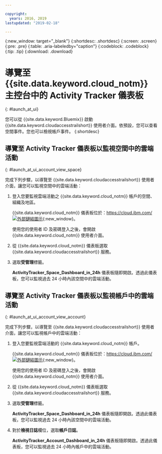 ```yaml
---

copyright:
  years: 2016, 2019
lastupdated: "2019-02-18"

---
```


{:new_window: target="_blank"}
{:shortdesc: .shortdesc}
{:screen: .screen}
{:pre: .pre}
{:table: .aria-labeledby="caption"}
{:codeblock: .codeblock}
{:tip: .tip}
{:download: .download}



# 導覽至 {{site.data.keyword.cloud_notm}} 主控台中的 Activity Tracker 儀表板
{: #launch_at_ui}

您可以從 {{site.data.keyword.Bluemix}} 啟動 {{site.data.keyword.cloudaccesstrailshort}} 使用者介面。依預設，您可以查看空間事件。您也可以檢視帳戶事件。
{:shortdesc}
   

## 導覽至 Activity Tracker 儀表板以監視空間中的雲端活動
{: #launch_at_ui_account_view_space}

完成下列步驟，以導覽至 {{site.data.keyword.cloudaccesstrailshort}} 使用者介面，讓您可以監視空間中的雲端活動：

1. 登入您要監視雲端活動之 {{site.data.keyword.cloud_notm}} 帳戶的空間、組織及地區。

    {{site.data.keyword.cloud_notm}} 儀表板位於：[https://cloud.ibm.com/ ![外部鏈結圖示](../../../icons/launch-glyph.svg "外部鏈結圖示")](https://cloud.ibm.com/){:new_window}。
    
	使用您的使用者 ID 及密碼登入之後，會開啟 {{site.data.keyword.cloud_notm}} 使用者介面。

2. 從 {{site.data.keyword.cloud_notm}} 儀表板選取 {{site.data.keyword.cloudaccesstrailshort}} 服務。 
    
3. 選取**受管理**標籤。

    **ActivityTracker_Space_Dashboard_in_24h** 儀表板隨即開啟。透過此儀表板，您可以監視過去 24 小時內該空間中的雲端活動。 


## 導覽至 Activity Tracker 儀表板以監視帳戶中的雲端活動
{: #launch_at_ui_account_view_account}

完成下列步驟，以導覽至 {{site.data.keyword.cloudaccesstrailshort}} 使用者介面，讓您可以監視帳戶中的雲端活動：

1. 登入您要監視雲端活動的 {{site.data.keyword.cloud_notm}} 帳戶。

    {{site.data.keyword.cloud_notm}} 儀表板位於：[https://cloud.ibm.com/ ![外部鏈結圖示](../../../icons/launch-glyph.svg "外部鏈結圖示")](https://cloud.ibm.com/){:new_window}。
    
	使用您的使用者 ID 及密碼登入之後，會開啟 {{site.data.keyword.cloud_notm}} 使用者介面。

2. 從 {{site.data.keyword.cloud_notm}} 儀表板選取 {{site.data.keyword.cloudaccesstrailshort}} 服務。 
    
3. 選取**受管理**標籤。

    **ActivityTracker_Space_Dashboard_in_24h** 儀表板隨即開啟。透過此儀表板，您可以監視過去 24 小時內該空間中的雲端活動。 

4. 對於**檢視日誌**欄位，選取**帳戶日誌**。

    **ActivityTracker_Account_Dashboard_in_24h** 儀表板隨即開啟。透過此儀表板，您可以監視過去 24 小時內帳戶中的雲端活動。
